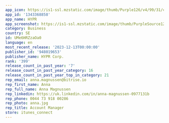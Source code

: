 ```yaml
---
app_icon: https://is1-ssl.mzstatic.com/image/thumb/Purple126/v4/99/31/c8/9931c8c4-3662-6900-fac9-1ffc0b4829ab/AppIcon-1x_U007emarketing-0-7-0-0-85-220-0.png/1024x1024bb.png
app_id: '1343368858'
app_name: HYPR
app_screenshot: https://is1-ssl.mzstatic.com/image/thumb/PurpleSource126/v4/47/26/3c/47263c62-5862-f5a8-9a81-48ad1efacc2f/a3293879-d187-4880-91bc-5f0627ee78fb_iOS-screenshot1-1242x2688.jpg/1242x2688bb.png
category: Business
country: SE
id: UMe6HRZzaOa0
language: en
most_recent_release: '2023-12-13T00:00:00'
publisher_id: '948019653'
publisher_name: HYPR Corp.
rank: '399'
release_count_in_past_year: '7'
release_count_in_past_year_category: 16
release_count_in_past_year_top_in_category: 21
rep_email: anna.magnussen@bitrise.io
rep_first_name: Anna
rep_full_name: Anna Magnussen
rep_linkedin: https://uk.linkedin.com/in/anna-magnussen-0977131b
rep_phone: 0044 73 918 00286
rep_photo: anna.jpg
rep_title: Account Manager
store: itunes_connect
---
```

